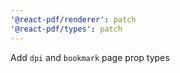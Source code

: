 ```yaml
---
'@react-pdf/renderer': patch
'@react-pdf/types': patch
---
```


Add `dpi` and `bookmark` page prop types
